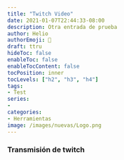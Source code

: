 ```yaml
---
title: "Twitch Video"
date: 2021-01-07T22:44:33-08:00
description: Otra entrada de prueba
author: Helio
authorEmoji: 📡
draft: ttru
hideToc: false
enableToc: false
enableTocContent: false
tocPosition: inner
tocLevels: ["h2", "h3", "h4"]
tags:
- Test
series:
-
categories:
- Herramientas
image: /images/nuevas/Logo.png
---
```



### Transmisión de twitch

<script src= "https://player.twitch.tv/js/embed/v1.js"></script>
<div id="SamplePlayerDivID"></div>
<script type="text/javascript">
  var options = {
    width: 854,
    height: 480,
    video: "857864723",
    // only needed if your site is also embedded on embed.example.com and othersite.example.com
    parent: ["embed.example.com", "othersite.example.com"]
  };
  var player = new Twitch.Player("SamplePlayerDivID", options);
  player.setVolume(0.5);
</script>